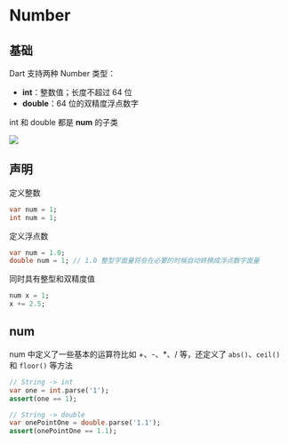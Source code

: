 # Number

## 基础

Dart 支持两种 Number 类型：

- **int**：整数值；长度不超过 64 位
- **double**：64 位的双精度浮点数字



int 和 double 都是 **num** 的子类

![](https://cdn.jsdelivr.net/gh/kingmusi/blogImages/img/202302051902935.png)

## 声明

定义整数

```dart
var num = 1;
int num = 1;
```

定义浮点数

```dart
var num = 1.0;
double num = 1; // 1.0 整型字面量将会在必要的时候自动转换成浮点数字面量
```

同时具有整型和双精度值

```dart
num x = 1;
x += 2.5;
```

## num

num 中定义了一些基本的运算符比如 +、-、*、/ 等，还定义了 `abs()`、`ceil()` 和 `floor()` 等方法

```dart
// String -> int
var one = int.parse('1');
assert(one == 1);

// String -> double
var onePointOne = double.parse('1.1');
assert(onePointOne == 1.1);
```

